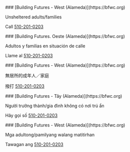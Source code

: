 <RenderIf language="en">
### [Building Futures - West (Alameda)](https://bfwc.org)

Unsheltered adults/families

Call [510-201-0203](tel:+1-510-201-0203)

</RenderIf>
<RenderIf language="es">
 ### [Building Futures. Oeste (Alameda)](https://bfwc.org)

Adultos y familias en situación de calle

Llame al [510-201-0203](tel:+1-510-201-0203)

</RenderIf>
<RenderIf language="zh">
### [Building Futures - West (Alameda)](https://bfwc.org)

無居所的成年人／家庭

撥打 [510-201-0203](tel:+1-510-201-0203)

</RenderIf>
<RenderIf language="vi">
### [Building Futures - Tây (Alameda)](https://bfwc.org)

Người trưởng thành/gia đình không có nơi trú ẩn

Hãy gọi số [510-201-0203](tel:+1-510-201-0203)

</RenderIf>
<RenderIf language="tl">
### [Building Futures - West (Alameda)](https://bfwc.org)

Mga adultong/pamilyang walang matitirhan

Tawagan ang [510-201-0203](tel:+1-510-201-0203)

</RenderIf>
